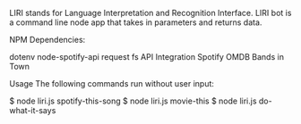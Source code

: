 LIRI stands for Language Interpretation and Recognition Interface. LIRI bot is a command line node app that takes in parameters and returns data.

NPM Dependencies:

dotenv
node-spotify-api
request
fs
API Integration
Spotify
OMDB
Bands in Town

Usage
The following commands run without user input:

$ node liri.js spotify-this-song
$ node liri.js movie-this
$ node liri.js do-what-it-says